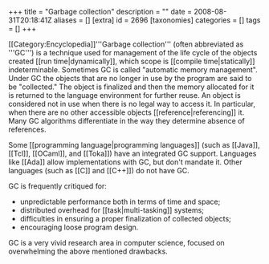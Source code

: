 +++
title = "Garbage collection"
description = ""
date = 2008-08-31T20:18:41Z
aliases = []
[extra]
id = 2696
[taxonomies]
categories = []
tags = []
+++

[[Category:Encyclopedia]]'''Garbage collection''' (often abbreviated as '''GC''') is a technique used for management of the life cycle of the objects created [[run time|dynamically]], which scope is [[compile time|statically]] indeterminable. Sometimes GC is called "automatic memory management". Under GC the objects that are no longer in use by the program are said to be "collected." The object is finalized and then the memory allocated for it is returned to the language environment for further reuse. An object is considered not in use when there is no legal way to access it. In particular, when there are no other accessible objects [[reference|referencing]] it. Many GC algorithms differentiate in the way they determine absence of references.

Some [[programming language|programming languages]] (such as [[Java]], [[Tcl]], [[OCaml]], and [[Toka]]) have an integrated GC support. Languages like [[Ada]] allow implementations with GC, but don't mandate it. Other languages (such as [[C]] and [[C++]]) do not have GC.

GC is frequently critiqued for:

* unpredictable performance both in terms of time and space;
* distributed overhead for [[task|multi-tasking]] systems;
* difficulties in ensuring a proper finalization of collected objects;
* encouraging loose program design.

GC is a very vivid research area in computer science, focused on overwhelming the above mentioned drawbacks.
